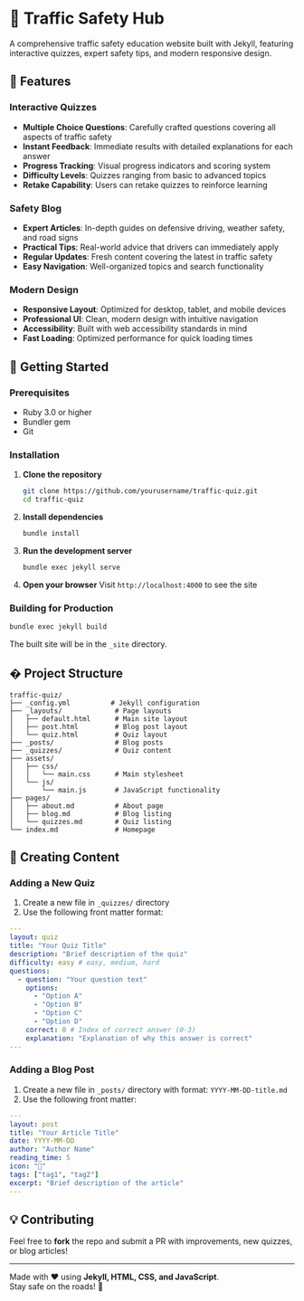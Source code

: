 # 🚦 Traffic Safety Hub

A comprehensive traffic safety education website built with Jekyll, featuring interactive quizzes, expert safety tips, and modern responsive design.

## 🌟 Features

### Interactive Quizzes
- **Multiple Choice Questions**: Carefully crafted questions covering all aspects of traffic safety
- **Instant Feedback**: Immediate results with detailed explanations for each answer
- **Progress Tracking**: Visual progress indicators and scoring system
- **Difficulty Levels**: Quizzes ranging from basic to advanced topics
- **Retake Capability**: Users can retake quizzes to reinforce learning

### Safety Blog
- **Expert Articles**: In-depth guides on defensive driving, weather safety, and road signs
- **Practical Tips**: Real-world advice that drivers can immediately apply
- **Regular Updates**: Fresh content covering the latest in traffic safety
- **Easy Navigation**: Well-organized topics and search functionality

### Modern Design
- **Responsive Layout**: Optimized for desktop, tablet, and mobile devices
- **Professional UI**: Clean, modern design with intuitive navigation
- **Accessibility**: Built with web accessibility standards in mind
- **Fast Loading**: Optimized performance for quick loading times

## 🚀 Getting Started

### Prerequisites
- Ruby 3.0 or higher
- Bundler gem
- Git

### Installation

1. **Clone the repository**
   ```bash
   git clone https://github.com/yourusername/traffic-quiz.git
   cd traffic-quiz
   ```

2. **Install dependencies**
   ```bash
   bundle install
   ```

3. **Run the development server**
   ```bash
   bundle exec jekyll serve
   ```

4. **Open your browser**
   Visit `http://localhost:4000` to see the site

### Building for Production

```bash
bundle exec jekyll build
```

The built site will be in the `_site` directory.

## � Project Structure

```
traffic-quiz/
├── _config.yml          # Jekyll configuration
├── _layouts/             # Page layouts
│   ├── default.html      # Main site layout
│   ├── post.html         # Blog post layout
│   └── quiz.html         # Quiz layout
├── _posts/               # Blog posts
├── _quizzes/             # Quiz content
├── assets/
│   ├── css/
│   │   └── main.css      # Main stylesheet
│   └── js/
│       └── main.js       # JavaScript functionality
├── pages/
│   ├── about.md          # About page
│   ├── blog.md           # Blog listing
│   └── quizzes.md        # Quiz listing
└── index.md              # Homepage
```

## 🎯 Creating Content

### Adding a New Quiz

1. Create a new file in `_quizzes/` directory
2. Use the following front matter format:

```yaml
---
layout: quiz
title: "Your Quiz Title"
description: "Brief description of the quiz"
difficulty: easy # easy, medium, hard
questions:
  - question: "Your question text"
    options:
      - "Option A"
      - "Option B"
      - "Option C"
      - "Option D"
    correct: 0 # Index of correct answer (0-3)
    explanation: "Explanation of why this answer is correct"
---
```

### Adding a Blog Post

1. Create a new file in `_posts/` directory with format: `YYYY-MM-DD-title.md`
2. Use the following front matter:

```yaml
---
layout: post
title: "Your Article Title"
date: YYYY-MM-DD
author: "Author Name"
reading_time: 5
icon: "🚗"
tags: ["tag1", "tag2"]
excerpt: "Brief description of the article"
---
```

## 💡 Contributing
Feel free to **fork** the repo and submit a PR with improvements, new quizzes, or blog articles!

---

Made with ❤️ using **Jekyll, HTML, CSS, and JavaScript**.  
Stay safe on the roads! 🚦  
